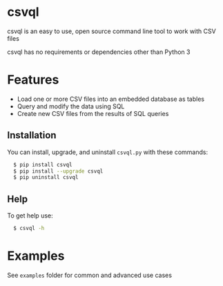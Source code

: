 # csvql
csvql is an easy to use, open source command line tool to
work with CSV files

csvql has no requirements or dependencies other than Python 3

# Features
- Load one or more CSV files into an embedded database as tables
- Query and modify the data using SQL
- Create new CSV files from the results of SQL queries

## Installation

You can install, upgrade, and uninstall ``csvql.py`` with these commands:

```sh
  $ pip install csvql
  $ pip install --upgrade csvql
  $ pip uninstall csvql
```

## Help

To get help use:

```sh
  $ csvql -h
```

# Examples

See ``examples`` folder for common and advanced use cases
